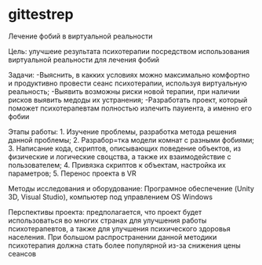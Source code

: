 # gittestrep

Лечение фобий в виртуальной реальности

Цель: улучшеие результата психотерапии посредством использования виртуальной реальности для лечения фобий

Задачи: -Выяснить, в какких условиях можно максимально комфортно и продуктивно провести сеанс психотерапии, используя виртуальную реальность;
        -Выявить возможны риски новой терапии, при наличии рисков выявить медоды их устранения;
        -Разработать проект, который поможет психотерапевтам полностью излечить пауиента, а именно его фобии

Этапы работы: 1. Изучение проблемы, разработка метода решения данной проблемы;
              2. Разрабор=тка модели комнат с разными фобиями;
              3. Написание кода, скриптов, описывающих поведение объектов, из физические и логические своцства, а также их взаимодействие с пользователем;
              4. Привязка скриптов к объектам, настройка их параметров;
              5. Перенос проекта в VR

Методы исследования и оборудование: Програмное обеспечение (Unity 3D, Visual Studio), компьютер под управлением OS Windows

Перспективы проекта: предполагается, что проект будет использоваться во многих странах для улучшения работы психотерапевтов, а также для улучшения психического здоровья населения. При большом распространении данной методики психотерапия должна стать более популярной из-за снижения цены сеансов
